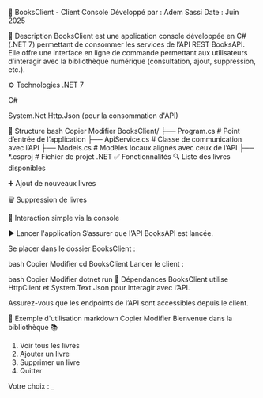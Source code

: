 
🎯 BooksClient - Client Console
Développé par : Adem Sassi
Date : Juin 2025

🧾 Description
BooksClient est une application console développée en C# (.NET 7) permettant de consommer les services de l’API REST BooksAPI. Elle offre une interface en ligne de commande permettant aux utilisateurs d’interagir avec la bibliothèque numérique (consultation, ajout, suppression, etc.).

⚙️ Technologies
.NET 7

C#

System.Net.Http.Json (pour la consommation d'API)

📁 Structure
bash
Copier
Modifier
BooksClient/
├── Program.cs          # Point d’entrée de l’application
├── ApiService.cs       # Classe de communication avec l’API
├── Models.cs           # Modèles locaux alignés avec ceux de l’API
├── *.csproj            # Fichier de projet .NET
✅ Fonctionnalités
🔍 Liste des livres disponibles

➕ Ajout de nouveaux livres

🗑️ Suppression de livres

📝 Interaction simple via la console

▶️ Lancer l'application
S’assurer que l’API BooksAPI est lancée.

Se placer dans le dossier BooksClient :

bash
Copier
Modifier
cd BooksClient
Lancer le client :

bash
Copier
Modifier
dotnet run
🔗 Dépendances
BooksClient utilise HttpClient et System.Text.Json pour interagir avec l’API.

Assurez-vous que les endpoints de l’API sont accessibles depuis le client.

🧪 Exemple d'utilisation
markdown
Copier
Modifier
Bienvenue dans la bibliothèque 📚

1. Voir tous les livres
2. Ajouter un livre
3. Supprimer un livre
4. Quitter

Votre choix : _
